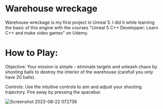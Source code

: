 # Warehouse wreckage

Warehouse wreckage is my first project in Unreal 5. I did it while learning the basic of this engine with the courses "Unreal 5 C++ Developper: Learn C++ and make video games" on Udemy. 

# How to Play:

Objective: Your mission is simple - eliminate targets and unleash chaos by shooting balls to destroy the interior of the warehouse (carefull you only have 20 balls).

Controls: Use the intuitive controls to aim and adjust your shooting trajectory. Fire away by pressing the spacebar.

![Screenshot 2023-08-22 072738](https://github.com/mvandelle/Warehouse-Wreckage/assets/43468362/a587c95b-78c6-493c-8f98-5929ad3e81e6)

